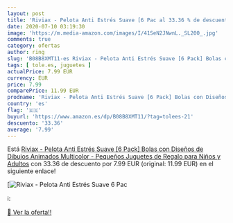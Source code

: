 ```yaml
---
layout: post
title: 'Riviax - Pelota Anti Estrés Suave [6 Pac al 33.36 % de descuento'
date: 2020-07-10 03:19:30
image: 'https://m.media-amazon.com/images/I/41SeN2JNwnL._SL200_.jpg'
comments: true
category: ofertas
author: ring
slug: 'B08B8XMT11-es Riviax - Pelota Anti Estrés Suave [6 Pack] Bolas con...'
tags: [ tole.es, juguetes ]
actualPrice: 7.99 EUR
currency: EUR
price: 7.99
comparePrice: 11.99 EUR
prodname: 'Riviax - Pelota Anti Estrés Suave [6 Pack] Bolas con Diseños de Dibujos Animados Multicolor - Pequeños Juguetes de Regalo para Niños y Adultos'
country: 'es'
flag: '🇪🇸'
buyurl: 'https://www.amazon.es/dp/B08B8XMT11/?tag=tolees-21'
descuento: '33.36'
average: '7.99'
---
```


Está [Riviax - Pelota Anti Estrés Suave [6 Pack] Bolas con Diseños de Dibujos Animados Multicolor - Pequeños Juguetes de Regalo para Niños y Adultos](https://www.amazon.es/dp/B08B8XMT11/?tag=tolees-21) con 33.36 de descuento por 7.99 EUR (original: 11.99 EUR) en el siguiente enlace!

[![Riviax - Pelota Anti Estrés Suave [6 Pac](https://m.media-amazon.com/images/I/41SeN2JNwnL._SL200_.jpg)](https://www.amazon.es/dp/B08B8XMT11/?tag=tolees-21)

ℹ️:


[🛒 Ver la oferta!!](https://www.amazon.es/dp/B08B8XMT11/?tag=tolees-21)
